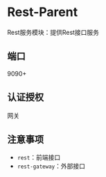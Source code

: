 # Rest-Parent

Rest服务模块：提供Rest接口服务

## 端口

9090+

## 认证授权

网关

## 注意事项

* `rest`：前端接口
* `rest-gateway`：外部接口
